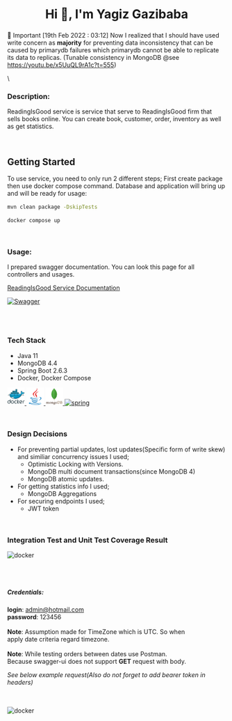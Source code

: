 <h1 align="center">Hi 👋, I'm Yagiz Gazibaba</h1>
<h3 align="center"></h3>


🔴 Important [19th Feb 2022 : 03:12] Now I realized that I should have used write concern
as **majority** for preventing data inconsistency that can be caused by primarydb failures which primarydb cannot be able to replicate its data to replicas. (Tunable consistency in MongoDB @see https://youtu.be/x5UuQL9rA1c?t=555)


\
<h3 align="left">Description:</h3>
<p align="left">
ReadingIsGood service is service that serve to ReadingIsGood firm that sells books online.
You can create book, customer, order, inventory as well as get statistics.
</p>

<br/>

## Getting Started
<p align="left">
To use service, you need to only run 2 different steps; First create package then use docker compose command. Database and application will bring up and will be ready for usage:

```bash
mvn clean package -DskipTests
```

```bash
docker compose up
```
</p>

<br/>

<h3 align="left">Usage:</h3>
<p align="left">
I prepared swagger documentation. You can look this page for all controllers and usages.

[ReadingIsGood Service Documentation](http://127.0.0.1:8080/swagger-ui.html)

<a href="http://127.0.0.1:8080/swagger-ui.html" target="_blank" rel="noreferrer">
    <img src="https://upload.wikimedia.org/wikipedia/commons/a/ab/Swagger-logo.png" alt="Swagger" height="100"/>
</a>
</p>

<br/><br/>

<h3 align="left">Tech Stack</h3>

- Java 11
- MongoDB 4.4
- Spring Boot 2.6.3
- Docker, Docker Compose

<p align="left"> <a href="https://www.docker.com/" target="_blank" rel="noreferrer"> <img src="https://raw.githubusercontent.com/devicons/devicon/master/icons/docker/docker-original-wordmark.svg" alt="docker" width="40" height="40"/> </a> <a href="https://www.java.com" target="_blank" rel="noreferrer"> <img src="https://raw.githubusercontent.com/devicons/devicon/master/icons/java/java-original.svg" alt="java" width="40" height="40"/> </a> <a href="https://www.mongodb.com/" target="_blank" rel="noreferrer"> <img src="https://raw.githubusercontent.com/devicons/devicon/master/icons/mongodb/mongodb-original-wordmark.svg" alt="postgresql" width="40" height="40"/> </a> <a href="https://spring.io/" target="_blank" rel="noreferrer"> <img src="https://www.vectorlogo.zone/logos/springio/springio-icon.svg" alt="spring" width="40" height="40"/> </a> </p>

<br/>

### Design Decisions
- For preventing partial updates, lost updates(Specific form of write skew) 
and similiar concurrency issues I used;
    - Optimistic Locking with Versions.
    - MongoDB multi document transactions(since MongoDB 4)
    - MongoDB atomic updates.
- For getting statistics info I used;
    - MongoDB Aggregations
- For securing endpoints I used;
    - JWT token

<br/>
 
<h3 align="left">Integration Test and Unit Test Coverage Result</h3>
<p align="left"><img src="https://gcdnb.pbrd.co/images/XiolSf0qfLOV.jpg?o=1" alt="docker" width="400" height="100"/></p>


<br/><br/>

##### Credentials:
<b>login</b>: admin@hotmail.com\
<b>password</b>: 123456
<br/><br/>
<b>Note</b>: Assumption made for TimeZone which is UTC. So when\
apply date criteria regard timezone.
<br/><br/>
<b>Note</b>: While testing orders between dates use Postman. \
Because swagger-ui does not support <b>GET</b> request with body.

<i>See below example request(Also do not forget to add bearer token in headers)</i>
<br/><br/><br/>

<p align="left"><img src="https://i.imgur.com/0Npq7fL.jpeg" alt="docker" width="600" height="500"/></p>







